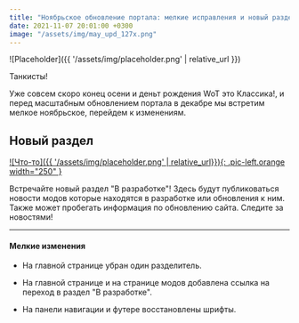 ```yaml
---
title: "Ноябрьское обновление портала: мелкие исправления и новый раздел"
date: 2021-11-07 20:01:00 +0300
image: "/assets/img/may_upd_127x.png"
---
```

<p style="display: none">Возрожденые шрифты и новый раздел.</p>

![Placeholder]({{ '/assets/img/placeholder.png' | relative_url }})

Танкисты!

Уже совсем скоро конец осени и деньт рождения WoT это Классика!, и перед масштабным обновлением портала в декабре мы встретим мелкое ноябрьское, перейдем к изменениям.

## Новый раздел

[![Что-то]({{ '/assets/img/placeholder.png' | relative_url}}){: .pic-left.orange width="250" }](/indev)

Встречайте новый раздел "В разработке"! Здесь будут публиковаться новости модов которые находятся в разработке или обновления к ним. Также может пробегать информация по обновлению сайта. Следите за новостями!

---

#### Мелкие изменения

- На главной странице убран один разделитель.

- На главной странице и на странице модов добавлена ссылка на переход в раздел "В разработке".

- На панели навигации и футере восстановлены шрифты.